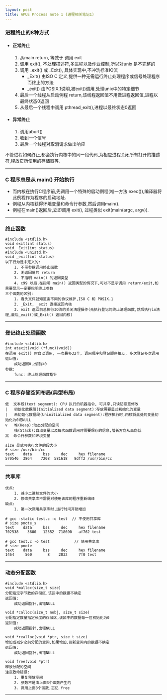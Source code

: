 ```yaml
---
layout: post
title: APUE Process note 1 (进程相关笔记1)
---
```


### 进程终止的8种方式 ###

>
- #### 正常终止 ####
    1. 从main return, 等效于 调用 exit
    2. 调用 exit(), 不处理描述符,多进程以及作业控制,所以对unix 是不完整的
    3. 调用 _exit() 或 _Exit(), 具体实现中,不冲洗标准IO流
        - _Exit() 由ISO C 定义,提供一种无需运行终止处理程序或信号处理程序而终止的方法
        - _exit() 由POSIX.1说明,被exit()调用,处理unix中的特定细节
    4. 最后一个线程从启动例程 return,该线程返回值不用做进程返回值,进程以最终状态0返回
    5. 从最后一个线程中调用 pthread_exit(),进程以最终状态0返回
- #### 异常终止 ####
    1. 调用abort()
    2. 收到一个信号
    3. 最后一个线程对取消请求做出响应

不管进程如何终止,都会执行内核中的同一段代码,为相应进程关闭所有打开的描述符,释放它所使用的存储器等.

***

### C 程序总是从 main() 开始执行 ###
- 而内核在执行C程序前,先调用一个特殊的启动例程(唯一方法 exec()),编译器将此例程作为程序的启动地址.
- 例程从内核获得环境变量和命令行参数,然后调用main().
- 例程在main()返回后,立即调用 exit(), 过程类似 exit(main(argc, argv)).
***
### 终止函数 ###
    #include <stdlib.h>
    void exit(int status)
    void _Exit(int status)
    #include <unistd.h>
    void _exit(int status)
    以下行为是未定义的:
        1. 不带参数调用终止函数
        2. 无返回值的 return
        3. 不指明 main() 的返回类型
        4. c99 以后,在指明 main() 返回类型的情况下,可以不显示调用 return/exit,如果要显示一定要指明终止参数
    三个函数的区别:
        1. 看头文件就知道由不同的协议维护,ISO C 和 POSIX.1
        2. _Exit, _exit 直接返回内核
        3. exit 返回前总执行IO流的关闭清理操作(先执行登记的终止清理函数,然后执行io清理,最后_exit()或_Exit() 返回内核)
***
### 登记终止处理函数 ###
    #include <stdlib.h>
    int atexit(void (*func)(void))
    在调用 exit() 时自动调用, 一次最多32个, 调用顺序和登记顺序相反, 多次登记多次调用
    返回值:
        成功返回0,出错非0
    参数:
        func: 终止处理函数指针
***
### C 程序存储空间布局(典型布局) ###
    低  文本段(text segment): CPU 执行的机器指令, 可共享,只读防恶意修改
    |   初始化数据段(Initialized data segment):存放需要显式初始化的变量
    |   未初始化数据段(Uninitialized data segment):程序执行时,内核将此处的变量初始化为0或NULL
    v   堆(Heap):动态分配的空间
        栈(Stack):自动变量以及每次函数调用时需要保存的信息,增长方向从高向低
    高  命令行参数和环境变量

    size 显式可执行文件的段大小
    # size /usr/bin/cc
    text    data     bss     dec     hex filename
    570546  3864    7208  581618   8dff2 /usr/bin/cc
***
### 共享库 ###
    优点:
        1. 减小二进制文件的大小
        2. 修改共享库不需要对使用该库的程序重新编译
    缺点:
        1. 第一次调用共享库时,运行时间开销增加

    # gcc -static test.c -o test  // 不使用共享库
    # size pnote_s
    text    data     bss     dec     hex filename
    702538    3600   12552  718690   af762 test

    # gcc test.c -o test           // 使用共享库
    # size pnote
    text    data     bss     dec     hex filename
    1464     560       8    2032     7f0 test
***
### 动态分配函数 ###
    #include <stdlib.h>
    void *malloc(size_t size)
    分配指定字节数的存储区,该区中的数据不确定
    返回值:
        成功返回指针,出错NULL

    void *calloc(size_t nobj, size_t size)
    分配指定数量指定长度的存储区,该区中的数据每一位初始化为0
    返回值:
        成功返回指针,出错NULL

    void *realloc(void *ptr, size_t size)
    增加或减少之前分配的空间,如果增加,则新空间内的数据不确定
    返回值:
        成功返回指针,出错NULL

    void free(void *ptr)
    释放分配的空间
    注意致命错误:
        1. 重复释放空间
        2. 参数不是由上面3个函数产生的
        3. 调用上面3个函数,忘记 free
***
